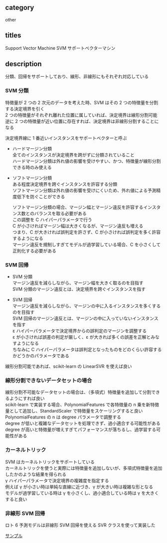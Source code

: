 ## category

other

## titles

Support Vector Machine
SVM
サポートベクターマシン

## description

分類、回帰をサポートしており、線形、非線形にもそれぞれ対応している

### SVM 分類

特徴量が 2 つの 2 次元のデータを考えた時、SVM はその 2 つの特徴量を分割する決定境界を引く  
2 つの特徴量がそれぞれ離れた位置に属していれば、決定境界は線形分割可能  
逆に 2 つの特徴量が近い位置に存在すれば、決定境界は非線形分割することになる

決定境界線に 1 番近いインスタンスをサポートベクターと呼ぶ

- ハードマージン分類  
  全てのインスタンスが決定境界を跨がずに分類されていること  
  ハードマージン分類は外れ値の影響を受けやすい、かつ、特徴量が線形分割できる時のみ使える

- ソフトマージン分類  
  ある程度決定境界を跨ぐインスタンスを許容する分類  
  ソフトマージン分類は外れ値の影響を受けにくいため、外れ値による予測精度低下を防ぐことができる

  ソフトマージン分類の場合、マージン幅とマージン違反を許容するインスタンス数とのバランスを取る必要がある  
  この調整を C ハイパーパラメータで行う  
  C が小さければマージン幅は大きくなるが、マージン違反も増える  
  つまり、C が大きければ誤判定を許さず、C が小さければ誤判定を多く許容するようになる  
  マージン違反を規制しすぎてモデルが過学習している場合、C を小さくして正則化する必要がある

### SVM 回帰

- SVM 分類  
  マージン違反を減らしながら、マージン幅を大きく取るのを目指す  
  SVM 分類のマージン違反とは、決定境界を跨ぐインスタンスを指す

- SVM 回帰  
  マージン違反を減らしながら、マージンの中に入るインスタンスを多くするのを目指す  
  SVM 回帰のマージン違反とは、マージンの中に入っていないインスタンスを指す  
  ε ハイパーパラメータで決定境界からの誤判定のマージンを調整する  
  ε が小さければ誤差の判定が厳しく、ε が大きれば多くの誤差を正解とみなすようになる  
  ちなみに C ハイパーパラメータは誤判定となったものをどのくらい許容するかどうかのパラメータである

線形分割可能であれば、scikit-learn の LinearSVR を使えば良い

### 線形分割できないデータセットの場合

線形分割不可能なデータセットの場合は、（多項式）特徴量を追加して分割できるようにすれば良い  
scikit-learn で実装する場合、PolynomialFeatures で各特徴量の n 乗を新特徴量として追加し、StandardScaler で特徴量をスケーリングすると良い  
PolynomialFeatures の n は degree パラメータで調整する  
degree が低いと複雑なデータセットを処理できず、過小適合する可能性がある  
degree が高いと特徴量が増えすぎてパフォーマンスが落ちるし、過学習する可能性がある

### カーネルトリック

SVM はカーネルトリックをサポートしている  
カーネルトリックを使うと実際には特徴量を追加しないが、多項式特徴量を追加したかのような結果を得られる  
γ ハイパーパラメータで決定境界の複雑度を指定する  
例えば γ が小さい時は単純な直線に近づき、γ が大きい時は複雑な形となる  
モデルが過学習している時は γ を小さくし、過小適合している時は γ を大きくすると良い

### 非線形 SVM 回帰

ロト 6 予測モデルは非線形 SVM 回帰を使える SVR クラスを使って実装した

<a href="" target="_blank">サンプル</a>
